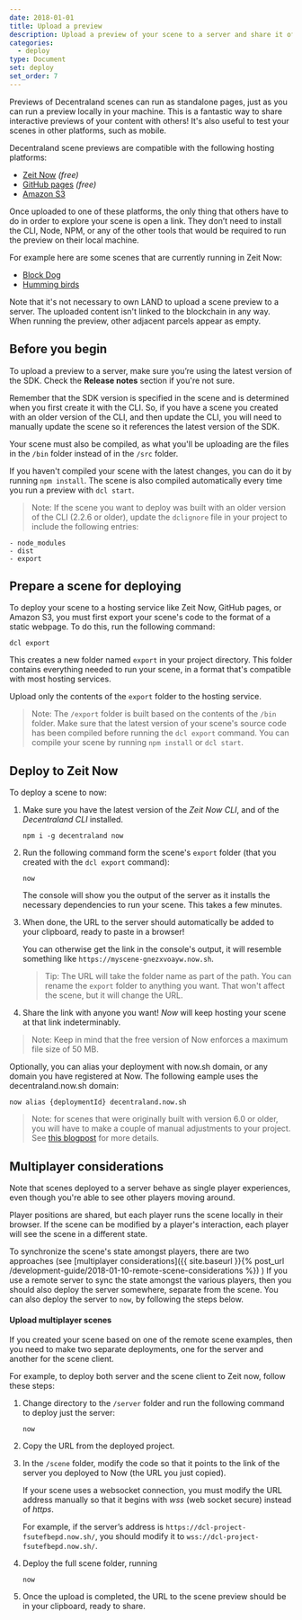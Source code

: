 ```yaml
---
date: 2018-01-01
title: Upload a preview
description: Upload a preview of your scene to a server and share it offchain.
categories:
  - deploy
type: Document
set: deploy
set_order: 7
---
```


Previews of Decentraland scenes can run as standalone pages, just as you can run a preview locally in your machine. This is a fantastic way to share interactive previews of your content with others! It's also useful to test your scenes in other platforms, such as mobile.

Decentraland scene previews are compatible with the following hosting platforms:

- [Zeit Now](https://zeit.co/now) _(free)_
- [GitHub pages](https://pages.github.com/) _(free)_
- [Amazon S3](https://aws.amazon.com/s3/)

Once uploaded to one of these platforms, the only thing that others have to do in order to explore your scene is open a link. They don’t need to install the CLI, Node, NPM, or any of the other tools that would be required to run the preview on their local machine.

For example here are some scenes that are currently running in Zeit Now:

- [Block Dog](https://blockdog-wtciaozdbo.now.sh)
- [Humming birds](https://hummingbirds-ujovmbtmui.now.sh)

Note that it's not necessary to own LAND to upload a scene preview to a server. The uploaded content isn't linked to the blockchain in any way. When running the preview, other adjacent parcels appear as empty.

## Before you begin

To upload a preview to a server, make sure you’re using the latest version of the SDK. Check the **Release notes** section if you're not sure.

Remember that the SDK version is specified in the scene and is determined when you first create it with the CLI. So, if you have a scene you created with an older version of the CLI, and then update the CLI, you will need to manually update the scene so it references the latest version of the SDK.

Your scene must also be compiled, as what you'll be uploading are the files in the `/bin` folder instead of in the `/src` folder.

If you haven't compiled your scene with the latest changes, you can do it by running `npm install`. The scene is also compiled automatically every time you run a preview with `dcl start`.

> Note: If the scene you want to deploy was built with an older version of the CLI (2.2.6 or older), update the `dclignore` file in your project to include the following entries:

    - node_modules
    - dist
    - export

## Prepare a scene for deploying

To deploy your scene to a hosting service like Zeit Now, GitHub pages, or Amazon S3, you must first export your scene's code to the format of a static webpage. To do this, run the following command:

```
dcl export
```

This creates a new folder named `export` in your project directory. This folder contains everything needed to run your scene, in a format that's compatible with most hosting services.

Upload only the contents of the `export` folder to the hosting service.

> Note: The `/export` folder is built based on the contents of the `/bin` folder. Make sure that the latest version of your scene's source code has been compiled before running the `dcl export` command. You can compile your scene by running `npm install` or `dcl start`.

## Deploy to Zeit Now

To deploy a scene to now:

1. Make sure you have the latest version of the _Zeit Now CLI_, and of the _Decentraland CLI_ installed.

   ```
   npm i -g decentraland now
   ```

2. Run the following command form the scene's `export` folder (that you created with the `dcl export` command):

   ```
   now
   ```

   The console will show you the output of the server as it installs the necessary dependencies to run your scene. This takes a few minutes.

3. When done, the URL to the server should automatically be added to your clipboard, ready to paste in a browser!

   You can otherwise get the link in the console's output, it will resemble something like `https://myscene-gnezxvoayw.now.sh`.

   > Tip: The URL will take the folder name as part of the path. You can rename the `export` folder to anything you want. That won't affect the scene, but it will change the URL.

4. Share the link with anyone you want! _Now_ will keep hosting your scene at that link indeterminably.

> Note: Keep in mind that the free version of Now enforces a maximum file size of 50 MB.

Optionally, you can alias your deployment with now.sh domain, or any domain you have registered at Now. The following eample uses the decentraland.now.sh domain:

```
now alias {deploymentId} decentraland.now.sh
```

> Note: for scenes that were originally built with version 6.0 or older, you will have to make a couple of manual adjustments to your project. See [this blogpost](https://decentraland.org/blog/announcements/decentraland-on-now/) for more details.

## Multiplayer considerations

Note that scenes deployed to a server behave as single player experiences, even though you're able to see other players moving around.

Player positions are shared, but each player runs the scene locally in their browser. If the scene can be modified by a player's interaction, each player will see the scene in a different state.

To synchronize the scene's state amongst players, there are two approaches (see [multiplayer considerations]({{ site.baseurl }}{% post_url /development-guide/2018-01-10-remote-scene-considerations %}) ) If you use a remote server to sync the state amongst the various players, then you should also deploy the server somewhere, separate from the scene. You can also deploy the server to `now`, by following the steps below.

#### Upload multiplayer scenes

If you created your scene based on one of the remote scene examples, then you need to make two separate deployments, one for the server and another for the scene client.

For example, to deploy both server and the scene client to Zeit now, follow these steps:

1. Change directory to the `/server` folder and run the following command to deploy just the server:

   ```
   now
   ```

2) Copy the URL from the deployed project.

3) In the `/scene` folder, modify the code so that it points to the link of the server you deployed to Now (the URL you just copied).

   If your scene uses a websocket connection, you must modify the URL address manually so that it begins with _wss_ (web socket secure) instead of _https_.

   For example, if the server’s address is `https://dcl-project-fsutefbepd.now.sh/`, you should modify it to `wss://dcl-project-fsutefbepd.now.sh/`.

4) Deploy the full scene folder, running

   ```
   now
   ```

5) Once the upload is completed, the URL to the scene preview should be in your clipboard, ready to share.
